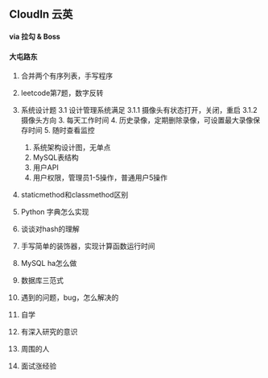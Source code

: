## CloudIn 云英
#### via 拉勾 & Boss
#### 大屯路东

1. 合并两个有序列表，手写程序
2. leetcode第7题，数字反转
3. 系统设计题
    3.1 设计管理系统满足
        3.1.1 摄像头有状态打开，关闭，重启
        3.1.2 摄像头方向
    3. 每天工作时间
    4. 历史录像，定期删除录像，可设置最大录像保存时间
    5. 随时查看监控
   1. 系统架构设计图，无单点
   2. MySQL表结构
   3. 用户API
   4. 用户权限，管理员1-5操作，普通用户5操作
   

1. staticmethod和classmethod区别
2. Python 字典怎么实现
3. 谈谈对hash的理解
4. 手写简单的装饰器，实现计算函数运行时间
5. MySQL ha怎么做
6. 数据库三范式
7. 遇到的问题，bug，怎么解决的

1. 自学
2. 有深入研究的意识
3. 周围的人

4. 面试涨经验
